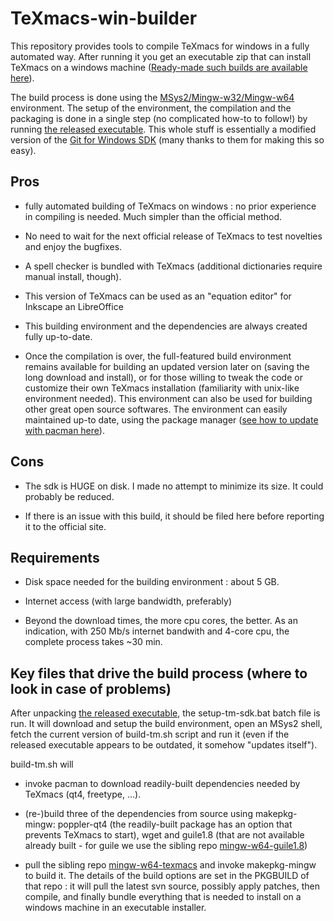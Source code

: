 # TeXmacs-win-builder

This repository provides tools to compile TeXmacs for windows in a fully automated way. After running it you get an executable zip that can install TeXmacs on a windows machine ([Ready-made such builds are available here](https://github.com/slowphil/mingw-w64-texmacs/releases/latest)).

The build process is done using the [MSys2/Mingw-w32/Mingw-w64](https://sourceforge.net/p/msys2/wiki/MSYS2%20introduction/) environment.
The setup of the environment, the compilation and the packaging is done in a single step (no complicated how-to to follow!) by running [the released executable](https://github.com/slowphil/texmacs-win-builder/releases/download/0.94/texmacs-win-sdk-installer-0.94.7z.exe). This whole stuff is essentially a modified version of the [Git for Windows SDK](https://git-for-windows.github.io/#contribute) (many thanks to them for making this so easy).


## Pros

- fully automated building of TeXmacs on windows : no prior experience in compiling is needed. Much simpler than the official method.

- No need to wait for the next official release of TeXmacs to test novelties and enjoy the bugfixes.

- A spell checker is bundled with TeXmacs (additional dictionaries require manual install, though).

- This version of TeXmacs can be used as an "equation editor" for Inkscape an LibreOffice

- This building environment and the dependencies are always created fully up-to-date.

- Once the compilation is over, the full-featured build environment remains available for building an updated version later on (saving the long download and install), or for those willing to tweak the code or customize their own TeXmacs installation (familiarity with unix-like environment needed). This environment can also be used for building other great open source softwares. The environment can easily maintained up-to date, using the package manager ([see how to update with pacman here](https://github.com/msys2/msys2/wiki/MSYS2-installation#iii-updating-packages)).


## Cons

- The sdk is HUGE on disk. I made no attempt to minimize its size. It could probably be reduced. 

- If there is an issue with this build, it should be filed here before reporting it to the official site.


## Requirements

- Disk space needed for the building environment : about 5 GB.

- Internet access (with large bandwidth, preferably)

- Beyond the download times, the more cpu cores, the better. As an indication, with 250 Mb/s internet bandwith and 4-core cpu, the complete process takes ~30 min.


## Key files that drive the build process (where to look in case of problems)

After unpacking [the released executable](https://github.com/slowphil/texmacs-win-builder/releases/download/0.94/texmacs-win-sdk-installer-0.94.7z.exe), the setup-tm-sdk.bat batch file is run. It will download and setup the build environment, open an MSys2 shell, fetch the current version of build-tm.sh script and run it (even if the released executable appears to be outdated, it somehow "updates itself").

build-tm.sh will 

- invoke pacman to download readily-built dependencies needed by TeXmacs (qt4, freetype, ...).

- (re-)build three of the dependencies from source using makepkg-mingw: poppler-qt4 (the readily-built package has an option that prevents TeXmacs to start), wget and guile1.8 (that are not available already built - for guile we use the sibling repo [mingw-w64-guile1.8](https://github.com/slowphil/mingw-w64-guile1.8))

- pull the sibling repo [mingw-w64-texmacs](https://github.com/slowphil/mingw-w64-texmacs) and invoke makepkg-mingw to build it. The details of the build options are set in the PKGBUILD of that repo : it will pull the latest svn source, possibly apply patches, then compile, and finally bundle everything that is needed to install on a windows machine in an executable installer.

